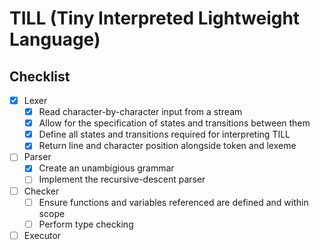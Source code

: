 # TILL (Tiny Interpreted Lightweight Language)

## Checklist

* [x] Lexer
  * [x] Read character-by-character input from a stream
  * [x] Allow for the specification of states and transitions between them
  * [x] Define all states and transitions required for interpreting TILL
  * [x] Return line and character position alongside token and lexeme
* [ ] Parser
  * [x] Create an unambigious grammar
  * [ ] Implement the recursive-descent parser
* [ ] Checker
  * [ ] Ensure functions and variables referenced are defined and within scope
  * [ ] Perform type checking
* [ ] Executor

